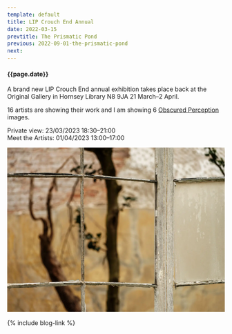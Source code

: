 ```yaml
---
template: default
title: LIP Crouch End Annual
date: 2022-03-15
prevtitle: The Prismatic Pond
previous: 2022-09-01-the-prismatic-pond
next:
---
```


#### {{page.date}}

A brand new LIP Crouch End annual exhibition takes place back at the Original Gallery in Hornsey Library N8 9JA 21 March–2 April.

16 artists are showing their work and I am showing 6 [Obscured Perception](../obscured-perception) images.

Private view: 23/03/2023 18:30–21:00<br />
Meet the Artists: 01/04/2023 13:00–17:00

![Obscured Perception](obscured-perception.webp "Obscured Perception")


{% include blog-link %}